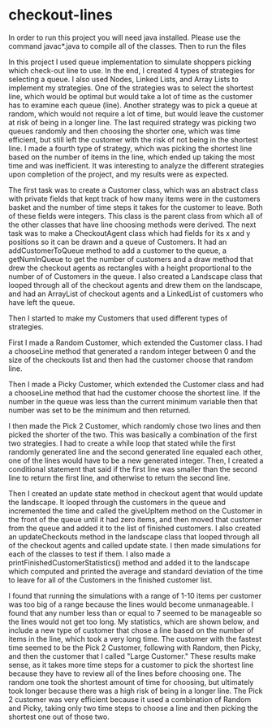 # checkout-lines
In order to run this project you will need java installed. Please use the command javac*.java to compile all of the classes. Then to run the files 

In this project I used queue implementation to simulate shoppers picking which check-out line to use. 
In the end, I created 4 types of strategies for selecting a queue. I also used Nodes, Linked Lists, and Array Lists 
to implement my strategies. One of the strategies was to select the shortest line, which would be optimal but would 
take a lot of time as the customer has to examine each queue (line). Another strategy was to pick a queue at random, 
which would not require a lot of time, but would leave the customer at risk of being in a longer line. The last required 
strategy was picking two queues randomly and then choosing the shorter one, which was time efficient, but still left the 
customer with the risk of not being in the shortest line. I made a fourth type of strategy, which was 
picking the shortest line based on the number of items in the line, which ended up taking the most time and was inefficient. 
It was interesting to analyze the different strategies upon completion of the project, and my results were as expected. 

The first task was to create a Customer class, which was an abstract class with private fields that kept track 
of how many items were in the customers basket and the number of time steps it takes for the customer to leave. 
Both of these fields were integers. This class is the parent class from which all of the other classes that have 
line choosing methods were derived. The next task was to make a CheckoutAgent class which had fields for its x and 
y positions so it can be drawn and a queue of Customers. It had an addCustomerToQueue method to add a customer to the queue, 
a getNumInQueue to get the number of customers and a draw method that drew the checkout agents as rectangles with a 
height proportional to the number of of Customers in the queue. I also created a Landscape class that looped through 
all of the checkout agents and drew them on the landscape, and had an ArrayList of checkout agents and a LinkedList 
of customers who have left the queue. 

Then I started to make my Customers that used different types of strategies. 

First I made a Random Customer, which extended the Customer class. I had a chooseLine method 
that generated a random integer between 0 and the size of the checkouts list and then had the customer choose 
that random line. 

Then I made a Picky Customer, which extended the Customer class and had a chooseLine method 
that had the customer choose the shortest line. If the number in the queue was less than the current 
minimum variable then that number was set to be the minimum and then returned. 

I then made the Pick 2 Customer, which randomly chose two lines and then picked the shorter of the two. 
This was basically a combination of the first two strategies. I had to create a while loop that stated while 
the first randomly generated line and the second generated line equaled each other, one of the lines would have 
to be a new generated integer. Then, I created a conditional statement that said if the first line was smaller 
than the second line to return the first line, and otherwise to return the second line. 

Then I created an update state method in checkout agent that would update the landscape. 
It looped through the customers in the queue and incremented the time and called the giveUpItem method 
on the Customer in the front of the queue until it had zero items, and then moved that customer from the 
queue and added it to the list of finished customers. I also created an updateCheckouts method in the landscape 
class that looped through all of the checkout agents and called update state. I then made simulations for each of 
the classes to test if them. I also made a printFinishedCustomerStatistics() method and added it to the landscape 
which computed and printed the average and standard deviation of the time to leave for all of the Customers in the
finished customer list. 

I found that running the simulations with a range of 1-10 items per customer was too big of a range because 
the lines would become unmanageable. I found that any number less than or equal to 7 seemed to be manageable 
so the lines would not get too long. My statistics, which are shown below, and include a new type of customer 
that chose a line based on the number of items in the line, which took a very long time. The customer with the 
fastest time seemed to be the Pick 2 Customer, following with Random, then Picky, and then the customer that 
I called "Large Customer." These results make sense, as it takes more time steps for a customer to pick the 
shortest line because they have to review all of the lines before choosing one. The random one took the shortest 
amount of time for choosing, but ultimately took longer because there was a high risk of being in a longer line. 
The Pick 2 customer was very efficient because it used a combination of Random and Picky, taking only two time steps 
to choose a line and then picking the shortest one out of those two. 
